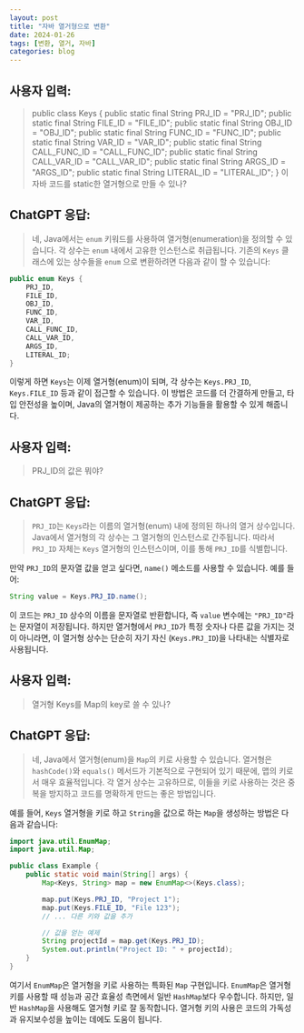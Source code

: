 ```yaml
---
layout: post
title: "자바 열거형으로 변환"
date: 2024-01-26
tags: [변환, 열거, 자바]
categories: blog
---
```


## 사용자 입력:
> public class Keys {
    public static final String PRJ_ID = "PRJ_ID";
    public static final String FILE_ID = "FILE_ID";
    public static final String OBJ_ID = "OBJ_ID";
    public static final String FUNC_ID = "FUNC_ID";
    public static final String VAR_ID = "VAR_ID";
    public static final String CALL_FUNC_ID = "CALL_FUNC_ID";
    public static final String CALL_VAR_ID = "CALL_VAR_ID";
    public static final String ARGS_ID = "ARGS_ID";
    public static final String LITERAL_ID = "LITERAL_ID";
}
 이 자바 코드를 static한 열거형으로 만들 수 있나?

## ChatGPT 응답:
> 네, Java에서는 `enum` 키워드를 사용하여 열거형(enumeration)을 정의할 수 있습니다. 각 상수는 `enum` 내에서 고유한 인스턴스로 취급됩니다. 기존의 `Keys` 클래스에 있는 상수들을 `enum` 으로 변환하려면 다음과 같이 할 수 있습니다:

```java
public enum Keys {
    PRJ_ID, 
    FILE_ID, 
    OBJ_ID, 
    FUNC_ID, 
    VAR_ID, 
    CALL_FUNC_ID, 
    CALL_VAR_ID, 
    ARGS_ID, 
    LITERAL_ID;
}
```

이렇게 하면 `Keys`는 이제 열거형(enum)이 되며, 각 상수는 `Keys.PRJ_ID`, `Keys.FILE_ID` 등과 같이 접근할 수 있습니다. 이 방법은 코드를 더 간결하게 만들고, 타입 안전성을 높이며, Java의 열거형이 제공하는 추가 기능들을 활용할 수 있게 해줍니다.

## 사용자 입력:
> PRJ_ID의 값은 뭐야?

## ChatGPT 응답:
> `PRJ_ID`는 `Keys`라는 이름의 열거형(enum) 내에 정의된 하나의 열거 상수입니다. Java에서 열거형의 각 상수는 그 열거형의 인스턴스로 간주됩니다. 따라서 `PRJ_ID` 자체는 `Keys` 열거형의 인스턴스이며, 이를 통해 `PRJ_ID`를 식별합니다.

만약 `PRJ_ID`의 문자열 값을 얻고 싶다면, `name()` 메소드를 사용할 수 있습니다. 예를 들어:

```java
String value = Keys.PRJ_ID.name();
```

이 코드는 `PRJ_ID` 상수의 이름을 문자열로 반환합니다, 즉 `value` 변수에는 `"PRJ_ID"`라는 문자열이 저장됩니다. 하지만 열거형에서 `PRJ_ID`가 특정 숫자나 다른 값을 가지는 것이 아니라면, 이 열거형 상수는 단순히 자기 자신 (`Keys.PRJ_ID`)을 나타내는 식별자로 사용됩니다.

## 사용자 입력:
> 열거형 Keys를 Map의 key로 쓸 수 있나?

## ChatGPT 응답:
> 네, Java에서 열거형(enum)을 `Map`의 키로 사용할 수 있습니다. 열거형은 `hashCode()`와 `equals()` 메서드가 기본적으로 구현되어 있기 때문에, 맵의 키로서 매우 효율적입니다. 각 열거 상수는 고유하므로, 이들을 키로 사용하는 것은 중복을 방지하고 코드를 명확하게 만드는 좋은 방법입니다.

예를 들어, `Keys` 열거형을 키로 하고 `String`을 값으로 하는 `Map`을 생성하는 방법은 다음과 같습니다:

```java
import java.util.EnumMap;
import java.util.Map;

public class Example {
    public static void main(String[] args) {
        Map<Keys, String> map = new EnumMap<>(Keys.class);

        map.put(Keys.PRJ_ID, "Project 1");
        map.put(Keys.FILE_ID, "File 123");
        // ... 다른 키와 값을 추가

        // 값을 얻는 예제
        String projectId = map.get(Keys.PRJ_ID);
        System.out.println("Project ID: " + projectId);
    }
}
```

여기서 `EnumMap`은 열거형을 키로 사용하는 특화된 `Map` 구현입니다. `EnumMap`은 열거형 키를 사용할 때 성능과 공간 효율성 측면에서 일반 `HashMap`보다 우수합니다. 하지만, 일반 `HashMap`을 사용해도 열거형 키로 잘 동작합니다. 열거형 키의 사용은 코드의 가독성과 유지보수성을 높이는 데에도 도움이 됩니다.

